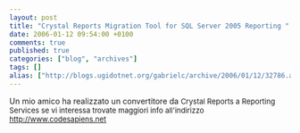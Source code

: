 ```yaml
---
layout: post
title: "Crystal Reports Migration Tool for SQL Server 2005 Reporting "
date: 2006-01-12 09:54:00 +0100
comments: true
published: true
categories: ["blog", "archives"]
tags: []
alias: ["http://blogs.ugidotnet.org/gabrielc/archive/2006/01/12/32786.aspx"]
---
```


<!-- more -->

Un mio amico ha realizzato un convertitore da <FONT size=2>Crystal Reports a Reporting Services se vi interessa trovate maggiori info all'indirizzo <A href="http://www.codesapiens.net/"><U><FONT color=#0000ff size=2>http://www.codesapiens.net</U></FONT></A></FONT>
